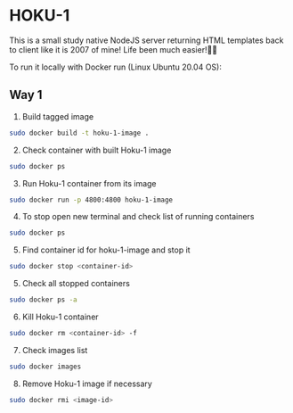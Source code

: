 # HOKU-1

This is a small study native NodeJS server returning HTML templates back to client like it is 2007 of mine! Life been much easier!📼😉

To run it locally with Docker run (Linux Ubuntu 20.04 OS):

## Way 1

1. Build tagged image

```bash
sudo docker build -t hoku-1-image .
```

2. Check container with built Hoku-1 image

```bash
sudo docker ps
```

3. Run Hoku-1 container from its image

```bash
sudo docker run -p 4800:4800 hoku-1-image
```

4. To stop open new terminal and check list of running containers

```bash
sudo docker ps
```

5. Find container id for hoku-1-image and stop it

```bash
sudo docker stop <container-id>
```

5. Check all stopped containers

```bash
sudo docker ps -a
```

6. Kill Hoku-1 container

```bash
sudo docker rm <container-id> -f
```

7. Check images list

```bash
sudo docker images
```

8. Remove Hoku-1 image if necessary

```bash
sudo docker rmi <image-id>
```
